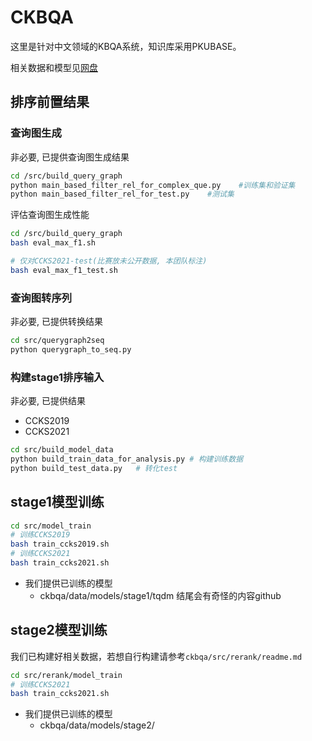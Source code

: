 # CKBQA

这里是针对中文领域的KBQA系统，知识库采用PKUBASE。

相关数据和模型见[网盘](https://pan.baidu.com/s/198gZPkUDPmoMEFJV0IKwoA?pwd=h35j)

## 排序前置结果

### 查询图生成

非必要, 已提供查询图生成结果

```bash
cd /src/build_query_graph
python main_based_filter_rel_for_complex_que.py    #训练集和验证集
python main_based_filter_rel_for_test.py    #测试集
```

评估查询图生成性能

```bash
cd /src/build_query_graph
bash eval_max_f1.sh

# 仅对CCKS2021-test(比赛放未公开数据, 本团队标注)
bash eval_max_f1_test.sh
```

### 查询图转序列

非必要, 已提供转换结果

```bash
cd src/querygraph2seq
python querygraph_to_seq.py
```

### 构建stage1排序输入

非必要, 已提供结果

* CCKS2019
* CCKS2021

```bash
cd src/build_model_data
python build_train_data_for_analysis.py # 构建训练数据
python build_test_data.py   # 转化test
```

## stage1模型训练

```bash
cd src/model_train
# 训练CCKS2019
bash train_ccks2019.sh
# 训练CCKS2021
bash train_ccks2021.sh
```

* 我们提供已训练的模型
  * ckbqa/data/models/stage1/tqdm 结尾会有奇怪的内容github

## stage2模型训练

我们已构建好相关数据，若想自行构建请参考`ckbqa/src/rerank/readme.md`

```bash
cd src/rerank/model_train
# 训练CCKS2021
bash train_ccks2021.sh
```

* 我们提供已训练的模型
  * ckbqa/data/models/stage2/

